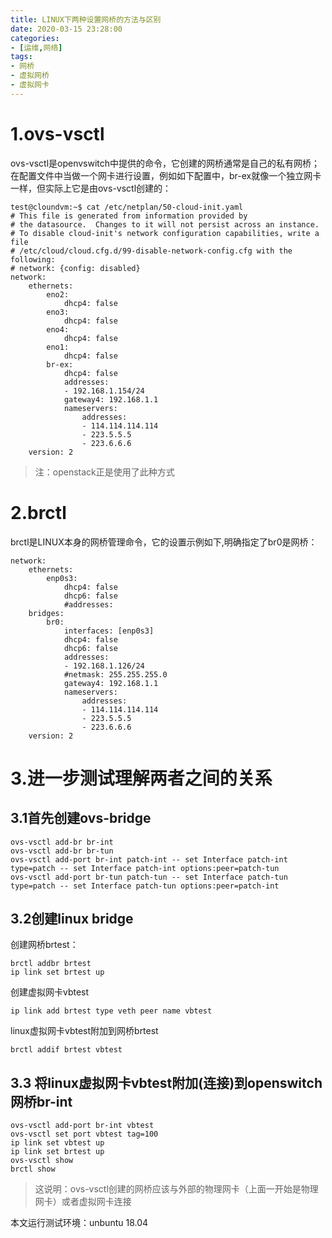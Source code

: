 ```yaml
---
title: LINUX下两种设置网桥的方法与区别
date: 2020-03-15 23:28:00
categories:
- [运维,网络]
tags:
- 网桥
- 虚拟网桥
- 虚拟网卡
---
```


# 1.ovs-vsctl
ovs-vsctl是openvswitch中提供的命令，它创建的网桥通常是自己的私有网桥；在配置文件中当做一个网卡进行设置，例如如下配置中，br-ex就像一个独立网卡一样，但实际上它是由ovs-vsctl创建的：
```shell
test@cloundvm:~$ cat /etc/netplan/50-cloud-init.yaml
# This file is generated from information provided by
# the datasource.  Changes to it will not persist across an instance.
# To disable cloud-init's network configuration capabilities, write a file
# /etc/cloud/cloud.cfg.d/99-disable-network-config.cfg with the following:
# network: {config: disabled}
network:
    ethernets:
        eno2:
            dhcp4: false
        eno3:
            dhcp4: false
        eno4:
            dhcp4: false       
        eno1:
            dhcp4: false
        br-ex:
            dhcp4: false        
            addresses:
            - 192.168.1.154/24
            gateway4: 192.168.1.1
            nameservers: 
                addresses:
                - 114.114.114.114
                - 223.5.5.5
                - 223.6.6.6
    version: 2
```
>注：openstack正是使用了此种方式
# 2.brctl
brctl是LINUX本身的网桥管理命令，它的设置示例如下,明确指定了br0是网桥：
```shell
network:
    ethernets:
        enp0s3:
            dhcp4: false
            dhcp6: false
            #addresses:
    bridges:
        br0:
            interfaces: [enp0s3]
            dhcp4: false
            dhcp6: false
            addresses:
            - 192.168.1.126/24
            #netmask: 255.255.255.0
            gateway4: 192.168.1.1
            nameservers:
                addresses:
                - 114.114.114.114
                - 223.5.5.5
                - 223.6.6.6
    version: 2
```
# 3.进一步测试理解两者之间的关系
## 3.1首先创建ovs-bridge
```shell
ovs-vsctl add-br br-int
ovs-vsctl add-br br-tun
ovs-vsctl add-port br-int patch-int -- set Interface patch-int type=patch -- set Interface patch-int options:peer=patch-tun
ovs-vsctl add-port br-tun patch-tun -- set Interface patch-tun type=patch -- set Interface patch-tun options:peer=patch-int
```
## 3.2创建linux bridge

创建网桥brtest：

```shell
brctl addbr brtest
ip link set brtest up
```
创建虚拟网卡vbtest
```shell
ip link add brtest type veth peer name vbtest
```
linux虚拟网卡vbtest附加到网桥brtest
```shell
brctl addif brtest vbtest
```
## 3.3 将linux虚拟网卡vbtest附加(连接)到openswitch网桥br-int
```shell
ovs-vsctl add-port br-int vbtest
ovs-vsctl set port vbtest tag=100
ip link set vbtest up
ip link set brtest up
ovs-vsctl show
brctl show
```
>这说明：ovs-vsctl创建的网桥应该与外部的物理网卡（上面一开始是物理网卡）或者虚拟网卡连接

本文运行测试环境：unbuntu 18.04